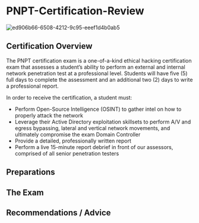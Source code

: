 # PNPT-Certification-Review
![ed906b66-6508-4212-9c95-eeef1d4b0ab5](https://github.com/HiroNewf/PNPT-Certification-Review/assets/64501695/7ca967e0-fdd8-45dc-8dfe-a038492bb015)
## Certification Overview                                                                                                                                       
The PNPT certification exam is a one-of-a-kind ethical hacking certification exam that assesses a student’s ability to perform an external and internal network penetration test at a professional level.  Students will have five (5) full days to complete the assessment and an additional two (2) days to write a professional report.

In order to receive the certification, a student must:
* Perform Open-Source Intelligence (OSINT) to gather intel on how to properly attack the network
* Leverage their Active Directory exploitation skillsets to perform A/V and egress bypassing, lateral and vertical network movements, and ultimately compromise the exam Domain Controller
* Provide a detailed, professionally written report
* Perform a live 15-minute report debrief in front of our assessors, comprised of all senior penetration testers
## Preparations 
## The Exam
## Recommendations / Advice
